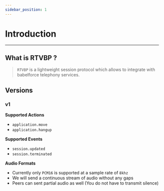 ```yaml
---
sidebar_position: 1
---
```


# Introduction

---

## What is RTVBP ?

> `RTVBP` is a lightweight session protocol which allows to integrate with babelforce
telephony services.

## Versions

### v1

**Supported Actions**

- `application.move`
- `application.hangup`

**Supported Events**

- `session.updated`
- `session.terminated`

**Audio Formats**

- Currently only `PCM16` is supported at a sample rate of `8khz`
- We will send a continuous stream of audio without any gaps
- Peers can sent partial audio as well (You do not have to transmit silence)
